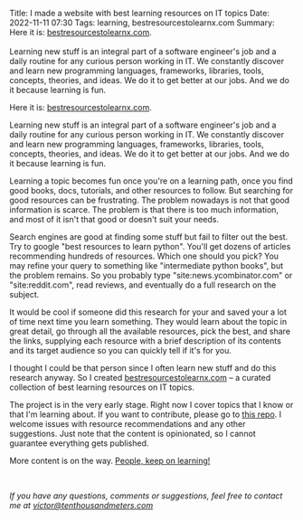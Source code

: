 Title: I made a website with best learning resources on IT topics
Date: 2022-11-11 07:30
Tags: learning, bestresourcestolearnx.com
Summary: Here it is: [bestresourcestolearnx.com](https://bestresourcestolearnx.com/).<br><br>Learning new stuff is an integral part of a software engineer's job and a daily routine for any curious person working in IT. We constantly discover and learn new programming languages, frameworks, libraries, tools, concepts, theories, and ideas. We do it to get better at our jobs. And we do it because learning is fun.

Here it is: [bestresourcestolearnx.com](https://bestresourcestolearnx.com/).

Learning new stuff is an integral part of a software engineer's job and a daily routine for any curious person working in IT. We constantly discover and learn new programming languages, frameworks, libraries, tools, concepts, theories, and ideas. We do it to get better at our jobs. And we do it because learning is fun.

Learning a topic becomes fun once you're on a learning path, once you find good books, docs, tutorials, and other resources to follow. But searching for good resources can be frustrating. The problem nowadays is not that good information is scarce. The problem is that there is too much information, and most of it isn't that good or doesn't suit your needs.

Search engines are good at finding some stuff but fail to filter out the best. Try to google "best resources to learn python". You'll get dozens of articles recommending hundreds of resources. Which one should you pick? You may refine your query to something like "intermediate python books", but the problem remains. So you probably type "site:news.ycombinator.com" or "site:reddit.com", read reviews, and eventually do a full research on the subject.

It would be cool if someone did this research for your and saved your a lot of time next time you learn something. They would learn about the topic in great detail, go through all the available resources, pick the best, and share the links, supplying each resource with a brief description of its contents and its target audience so you can quickly tell if it's for you.

I thought I could be that person since I often learn new stuff and do this research anyway. So I created [bestresourcestolearnx.com](https://bestresourcestolearnx.com/) – a curated collection of best learning resources on IT topics.

The project is in the very early stage. Right now I cover topics that I know or that I'm learning about. If you want to contribute, please go to [this repo](https://github.com/r4victor/brtlx). I welcome issues with resource recommendations and any other suggestions. Just note that the content is opinionated, so I cannot guarantee everything gets published.

More content is on the way. [People, keep on learning!](https://www.youtube.com/watch?v=4wZ3ZG_Wams)

<br>

*If you have any questions, comments or suggestions, feel free to contact me at victor@tenthousandmeters.com*


